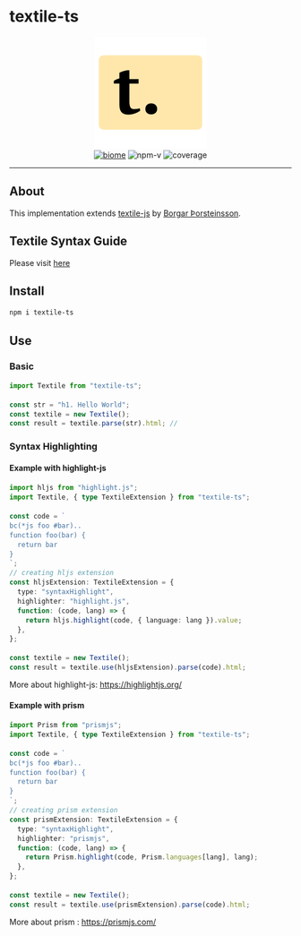 # textile-ts

<div align="center">
    <img alt="textile-logo" src="textile-logo.svg">
  <div>
    <a href="https://biomejs.dev"><img alt="biome" src="https://img.shields.io/badge/Checked_with-Biome-60a5fa?style=flat&logo=biome"><a>  <img alt="npm-v" src="https://img.shields.io/npm/v/textile-ts?logo=npm"> <img alt="coverage" src="https://img.shields.io/badge/coverage-96.0-brightgreen?style=flat">
  </div>
</div>

---

## About

This implementation extends [textile-js][textilejs] by [Borgar Þorsteinsson][borgar].

## Textile Syntax Guide

Please visit [here][textile-web]

## Install

```bash
npm i textile-ts
```

## Use

### Basic

```ts
import Textile from "textile-ts";

const str = "h1. Hello World";
const textile = new Textile();
const result = textile.parse(str).html; //
```

### Syntax Highlighting

#### Example with highlight-js

```ts
import hljs from "highlight.js";
import Textile, { type TextileExtension } from "textile-ts";

const code = `
bc(*js foo #bar)..
function foo(bar) {
  return bar
}
`;
// creating hljs extension
const hljsExtension: TextileExtension = {
  type: "syntaxHighlight",
  highlighter: "highlight.js",
  function: (code, lang) => {
    return hljs.highlight(code, { language: lang }).value;
  },
};

const textile = new Textile();
const result = textile.use(hljsExtension).parse(code).html;
```

More about highlight-js: https://highlightjs.org/

#### Example with prism

```ts
import Prism from "prismjs";
import Textile, { type TextileExtension } from "textile-ts";

const code = `
bc(*js foo #bar)..
function foo(bar) {
  return bar
}
`;
// creating prism extension
const prismExtension: TextileExtension = {
  type: "syntaxHighlight",
  highlighter: "prismjs",
  function: (code, lang) => {
    return Prism.highlight(code, Prism.languages[lang], lang);
  },
};

const textile = new Textile();
const result = textile.use(prismExtension).parse(code).html;
```

More about prism : https://prismjs.com/

<!-- Definition -->

[textilejs]: https://github.com/borgar/textile-js
[textile-web]: https://textile-lang.com/
[borgar]: https://github.com/borgar
[biome]: https://biomejs.dev
[biome-check]: https://img.shields.io/badge/Checked_with-Biome-60a5fa?style=flat&logo=biome
[npm-version]: https://img.shields.io/npm/v/textile-ts?logo=npm
[cover]: https://img.shields.io/badge/coverage-96.0-brightgreen?style=flat
